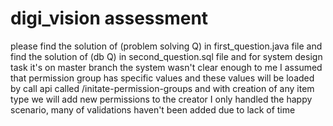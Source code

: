 # digi_vision assessment
please find the solution of (problem solving Q) in first_question.java file
and find the solution of (db Q) in second_question.sql file
and for system design task it's on master branch
the system wasn't clear enough to me 
I assumed that permission group has specific values and these values will be loaded by call api called /initate-permission-groups
and with creation of any item type we will add new permissions to the creator
I only handled the happy scenario, many of validations haven't been added due to lack of time
